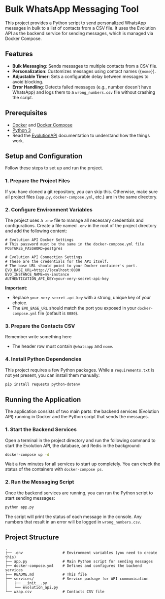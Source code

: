 # Bulk WhatsApp Messaging Tool

This project provides a Python script to send personalized WhatsApp messages in bulk to a list of contacts from a CSV file. It uses the Evolution API as the backend service for sending messages, which is managed via Docker Compose.

## Features

- **Bulk Messaging**: Sends messages to multiple contacts from a CSV file.
- **Personalization**: Customizes messages using contact names (`{nome}`).
- **Adjustable Timer**: Sets a configurable delay between messages to avoid blocking.
- **Error Handling**: Detects failed messages (e.g., number doesn't have WhatsApp) and logs them to a `wrong_numbers.csv` file without crashing the script.

## Prerequisites

- [Docker](https://www.docker.com/get-started) and [Docker Compose](https://docs.docker.com/compose/install/)
- [Python 3](https://www.python.org/downloads/)
- Read the [EvolutionAPI](https://doc.evolution-api.com/v1/pt/get-started/introduction) documentation to understand how the things work.

## Setup and Configuration

Follow these steps to set up and run the project.

### 1. Prepare the Project Files

If you have cloned a git repository, you can skip this. Otherwise, make sure all project files (`app.py`, `docker-compose.yml`, etc.) are in the same directory.

### 2. Configure Environment Variables

The project uses a `.env` file to manage all necessary credentials and configurations. Create a file named `.env` in the root of the project directory and add the following content:

```env
# Evolution API Docker Settings
# This password must be the same in the docker-compose.yml file
POSTGRES_PASSWORD=postgres

# Evolution API Connection Settings
# These are the credentials for the API itself.
# The base URL should point to your Docker container's port.
EVO_BASE_URL=http://localhost:8080
EVO_INSTANCE_NAME=my-instance
AUTHENTICATION_API_KEY=your-very-secret-api-key
```

**Important:**
- Replace `your-very-secret-api-key` with a strong, unique key of your choice.
- The `EVO_BASE_URL` should match the port you exposed in your `docker-compose.yml` file (default is `8080`).

### 3. Prepare the Contacts CSV
Remember write something here

- The header row must contain `@whatsapp` and `nome`.

### 4. Install Python Dependencies

This project requires a few Python packages. While a `requirements.txt` is not yet present, you can install them manually:

```sh
pip install requests python-dotenv
```

## Running the Application

The application consists of two main parts: the backend services (Evolution API) running in Docker and the Python script that sends the messages.

### 1. Start the Backend Services

Open a terminal in the project directory and run the following command to start the Evolution API, the database, and Redis in the background:

```sh
docker-compose up -d
```

Wait a few minutes for all services to start up completely. You can check the status of the containers with `docker-compose ps`.

### 2. Run the Messaging Script

Once the backend services are running, you can run the Python script to start sending messages:

```sh
python app.py
```

The script will print the status of each message in the console. Any numbers that result in an error will be logged in `wrong_numbers.csv`.

## Project Structure

```
.
├── .env                  # Environment variables (you need to create this)
├── app.py                # Main Python script for sending messages
├── docker-compose.yml    # Defines and configures the backend services
├── README.md             # This file
├── services/             # Service package for API communication
│   ├── __init__.py
│   └── evolution_api.py
└── wzap.csv              # Contacts CSV file
```
